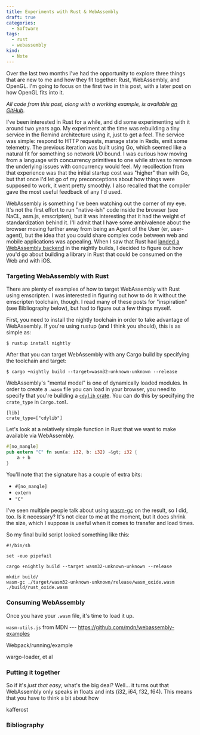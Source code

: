 ```yaml
---
title: Experiments with Rust & WebAssembly
draft: true
categories:
  - Software
tags:
  - rust
  - webassembly
kind:
  - Note
---
```


Over the last two months I've had the opportunity to explore three things that are new to me and how they fit together: Rust, WebAssembly, and OpenGL. I'm going to focus on the first two in this post, with a later post on how OpenGL fits into it.

_All code from this post, along with a working example, is available [on GitHub][1]._

I've been interested in Rust for a while, and did some experimenting with it around two years ago. My experiment at the time was rebuilding a tiny service in the Remind architecture using it, just to get a feel. The service was simple: respond to HTTP requests, manage state in Redis, emit some telemetry. The previous iteration was built using Go, which seemed like a natural fit for something so network I/O bound. I was curious how moving from a language with concurrency primitives to one while strives to remove the underlying issues with concurrency would feel. My recollection from that experience was that the initial startup cost was "higher" than with Go, but that once I'd let go of my preconceptions about how things were supposed to work, it went pretty smoothly. I also recalled that the compiler gave the most useful feedback of any I'd used.

WebAssembly is something I've been watching out the corner of my eye. It's not the first effort to run "native-ish" code inside the browser (see NaCL, asm.js, emscripten), but it was interesting that it had the weight of standardization behind it. I'll admit that I have some ambivalence about the browser moving further away from being an Agent of the User (er, user-agent), but the idea that you could share complex code between web and mobile applications was appealing. When I saw that Rust had [landed a WebAssembly backend][2] in the nightly builds, I decided to figure out how you'd go about building a library in Rust that could be consumed on the Web and with iOS.

### Targeting WebAssembly with Rust

There are plenty of examples of how to target WebAssembly with Rust using emscripten. I was interested in figuring out how to do it without the emscripten toolchain, though. I read many of these posts for "inspiration" (see Bibliography below), but had to figure out a few things myself.

First, you need to install the nightly toolchain in order to take advantage of WebAssembly. If you're using rustup (and I think you should), this is as simple as:

    $ rustup install nightly

After that you can target WebAssembly with any Cargo build by specifying the toolchain and target:

    $ cargo +nightly build --target=wasm32-unknown-unknown --release

WebAssembly's "mental model" is one of dynamically loaded modules. In order to create a `.wasm` file you can load in your browser, you need to specify that you're building a [`cdylib` crate][3]. You can do this by specifying the `crate_type` in `Cargo.toml`.

    [lib]
    crate_type=["cdylib"]

Let's look at a relatively simple function in Rust that we want to make available via WebAssembly.

```rust
#[no_mangle]
pub extern "C" fn sum(a: i32, b: i32) -&gt; i32 {
    a + b
}
```

You'll note that the signature has a couple of extra bits:

- `#[no_mangle]`
- `extern`
- `"C"`

I've seen multiple people talk about using [wasm-gc][4] on the result, so I did, too. Is it necessary? It's not clear to me at the moment, but it does shrink the size, which I suppose is useful when it comes to transfer and load times.

So my final build script looked something like this:

    #!/bin/sh

    set -euo pipefail

    cargo +nightly build --target wasm32-unknown-unknown --release

    mkdir build/
    wasm-gc ./target/wasm32-unknown-unknown/release/wasm_oxide.wasm ./build/rust_oxide.wasm

### Consuming WebAssembly

Once you have your `.wasm` file, it's time to load it up.

`wasm-utils.js` from MDN --- https://github.com/mdn/webassembly-examples

Webpack/running/example

wargo-loader, et al

### Putting it together

So if it's _just that easy_, what's the big deal? Well&#8230; it turns out that WebAssembly only speaks in floats and ints (i32, i64, f32, f64). This means that you have to think a bit about how

kafferost

### Bibliography

[1]: https://github.com/nyergler/rust-oxide
[2]: https://github.com/rust-lang/rust/pull/46115
[3]: https://doc.rust-lang.org/reference/linkage.html
[4]: https://github.com/alexcrichton/wasm-gc
